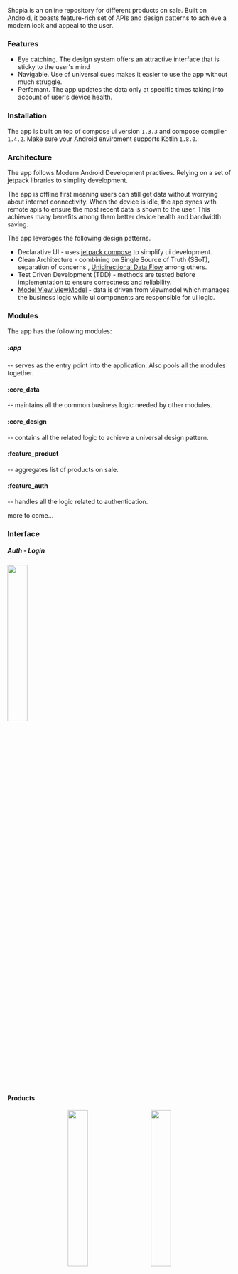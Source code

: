 Shopia is an online repository for different products on sale. Built on Android, it boasts feature-rich set of APIs and design patterns to achieve a modern look and appeal to the user.

### Features
* Eye catching. The design system offers an attractive interface that is sticky to the user's mind
* Navigable. Use of universal cues makes it easier to use the app without much struggle.
* Perfomant. The app updates the data only at specific times taking into account of user's device health.

### Installation
The app is built on top of compose ui version `1.3.3` and compose compiler `1.4.2`. Make sure your Android enviroment supports Kotlin `1.8.0`.

### Architecture
The app follows Modern Android Development practives. Relying on a set of jetpack libraries to simplity development.

The app is offline first meaning users can still get data without worrying about internet connectivity. When the device is idle, the app syncs with remote apis to ensure the most recent data is shown to the user. This achieves many benefits among them better device health and bandwidth saving.

The app leverages the following design patterns.
- Declarative UI - uses [jetpack compose](https://developer.android.com/jetpack/compose) to simplify ui development. 
- Clean Architecture - combining on Single Source of Truth (SSoT), separation of concerns , [Unidirectional Data Flow](https://developer.android.com/jetpack/compose/architecture) among others.
- Test Driven Development (TDD) - methods are tested before implementation to ensure correctness and reliability.
- [Model View ViewModel](https://developer.android.com/topic/libraries/architecture/viewmodel) - data is driven from viewmodel which manages the business logic while ui components are responsible for ui logic.

### Modules
The app has the following modules:
##### :app 
-- serves as the entry point into the application. Also pools all the modules together.

#### :core_data
-- maintains all the common business logic needed by other modules.

#### :core_design
-- contains all the related logic to achieve a universal design pattern.

#### :feature_product
-- aggregates list of products on sale.

#### :feature_auth
-- handles all the logic related to authentication.

more to come...

### Interface
##### Auth - Login

<img src ="https://user-images.githubusercontent.com/47632042/226111885-ffc3df97-1be4-407c-a6b6-d2ada433efb2.png" width = "30%" height = "30%">

#### Products
<p align = "center">
<img src = "https://user-images.githubusercontent.com/47632042/226111974-d56de010-9ad8-410c-b9f4-b040f747b257.png" width = "30%" height = "30%">
&nbsp; &nbsp; &nbsp; &nbsp;
<img src = "https://user-images.githubusercontent.com/47632042/226112108-fec2dfa7-e761-4699-a090-a07da4f6ec94.png" width = "30%" height = "30%">
</p>
